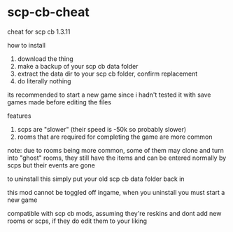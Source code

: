 # scp-cb-cheat
cheat for scp cb 1.3.11

how to install
1. download the thing
2. make a backup of your scp cb data folder
3. extract the data dir to your scp cb folder, confirm replacement
4. do literally nothing

its recommended to start a new game since i hadn't tested it with save games made before editing the files

features
1. scps are "slower" (their speed is -50k so probably slower)
2. rooms that are required for completing the game are more common

note: due to rooms being more common, some of them may clone and turn into "ghost" rooms, they still have the items and can be entered normally by scps but their events are gone

to uninstall this simply put your old scp cb data folder back in

this mod cannot be toggled off ingame, when you uninstall you must start a new game

compatible with scp cb mods, assuming they're reskins and dont add new rooms or scps, if they do edit them to your liking
